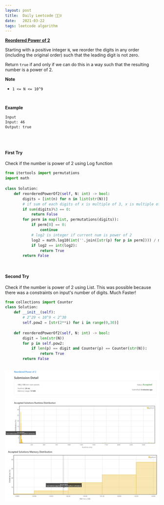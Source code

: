 ```yaml
---
layout: post
title:  Daily Leetcode 🙋🏻‍♀️
date:   2021-03-22
tags: leetcode algorithm 
---
```


<b><a href='https://leetcode.com/explore/challenge/card/march-leetcoding-challenge-2021/590/week-3-march-15th-march-21st/3679/' target='_blank'> Reordered Power of 2 </a></b>

Starting with a positive integer ```N```, we reorder the digits in any order (including the original order) such that the leading digit is not zero.

Return ```true``` if and only if we can do this in a way such that the resulting number is a power of 2.
<br>

<b>Note</b>
* ```1 <= N <= 10^9```
<br>

<b>Example</b>
<br>
```
Input
Input: 46
Output: true
```

<br>
<br>

#### First Try 
Check if the number is power of 2 using Log function 

```python
from itertools import permutations  
import math 

class Solution:
    def reorderedPowerOf2(self, N: int) -> bool:
        digits = [int(n) for n in list(str(N))]
        # if sum of each digits of x is multiple of 3, x is multiple of 3
        if sum(digits)%3 == 0:
            return False 
        for perm in map(list, permutations(digits)):
            if perm[0] == 0:
                continue
            # log2 is integer if current num is power of 2 
            log2 = math.log10(int(''.join([str(p) for p in perm]))) / math.log10(2) 
            if log2 == int(log2):
                return True
        return False
```

<br>

#### Second Try
Check if the number is power of 2 using List. This was possible because there was a constraints on input's number of digits. Much Faster! 

```python
from collections import Counter
class Solution:
    def __init__(self):
        # 2^29 < 10^9 < 2^30  
        self.pow2 = [str(2**i) for i in range(0,30)]
        
    def reorderedPowerOf2(self, N: int) -> bool:
        digit = len(str(N))
        for p in self.pow2:
            if len(p) == digit and Counter(p) == Counter(str(N)):
                return True
        return False 
```

<br>
<img src="https://github.com/yeounyi/yeounyi.github.io/blob/master/assets/img/0322.JPG?raw=true">
<img src="https://github.com/yeounyi/yeounyi.github.io/blob/master/assets/img/0322(2).JPG?raw=true">
<br>

